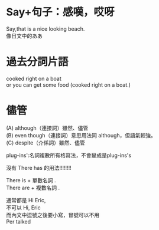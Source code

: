 # Say+句子：感嘆，哎呀  
Say,that is a nice looking beach.  
像日文中的ああ  
# 過去分詞片語    
cooked right on a boat  
or you can get some food (cooked right on a boat.)  
# 儘管
(A) although（連接詞）雖然、儘管  
(B) even though（連接詞）意思用法同 although，但語氣較強。  
(C) despite（介係詞）雖然、儘管  


plug-ins':名詞複數所有格寫法，不會變成是plug-ins's  

沒有 There has 的用法!!!!!!!!

There is + 單數名詞 .  
There are + 複數名詞 .  

通常都是 Hi Eric,  
不可以 Hi, Eric  
而內文中逗號之後要小寫，冒號可以不用  
Per talked  
